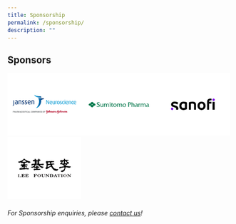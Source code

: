 ```yaml
---
title: Sponsorship
permalink: /sponsorship/
description: ""
---
```

## Sponsors

<div style="display: flex; flex-wrap: wrap;">
   <div style="flex-basis: 33%; max-width: 33%;">
     <a href="https://www.janssen.com/"><img alt="Johnson Logo" src="/images/SponsorsLogo/johnsonv3.png"></a>
  </div>
	<div style="flex-basis: 33%; max-width: 33%;">
     <a href="https://www.sumitomo-pharma.com/profile/office/sumitomo_pharma_asiapacific.html"><img alt="Sumitomo Logo" src="/images/SponsorsLogo/sumitomov1.png"></a>
  </div>
	<div style="flex-basis: 33%; max-width: 33%;">
     <a href="https://www.sanofi.com"><img alt="Sanofi Logo" src="/images/SponsorsLogo/sanofi.png"></a>
  </div>
		<div style="flex-basis: 33%; max-width: 33%;">
		<img alt="lee foundation logo" src="/images/SponsorsLogo/leefoundationv2.png">
  </div>
	</div>

###### For Sponsorship enquiries, please [contact us](/contact-us-customised/)!